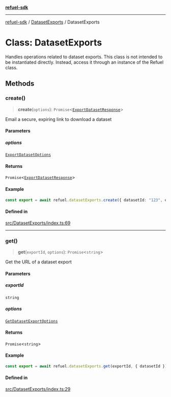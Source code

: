 [**refuel-sdk**](../../README.md)

***

[refuel-sdk](../../modules.md) / [DatasetExports](../README.md) / DatasetExports

# Class: DatasetExports

Handles operations related to dataset exports.
This class is not intended to be instantiated directly.
Instead, access it through an instance of the Refuel class.

## Methods

### create()

> **create**(`options`): `Promise`\<[`ExportDatasetResponse`](../../types/interfaces/ExportDatasetResponse.md)\>

Email a secure, expiring link to download a dataset

#### Parameters

##### options

[`ExportDatasetOptions`](../../types/interfaces/ExportDatasetOptions.md)

#### Returns

`Promise`\<[`ExportDatasetResponse`](../../types/interfaces/ExportDatasetResponse.md)\>

#### Example

```ts
const export = await refuel.datasetExports.create({ datasetId: "123", email: "example@example.com" });
```

#### Defined in

[src/DatasetExports/index.ts:69](https://github.com/refuel-ai/refuel-sdk/blob/992e715e614e75caa11e039ae8b03c5366ed7bea/src/DatasetExports/index.ts#L69)

***

### get()

> **get**(`exportId`, `options`): `Promise`\<`string`\>

Get the URL of a dataset export

#### Parameters

##### exportId

`string`

##### options

[`GetDatasetExportOptions`](../../types/interfaces/GetDatasetExportOptions.md)

#### Returns

`Promise`\<`string`\>

#### Example

```ts
const export = await refuel.datasetExports.get(exportId, { datasetId });
```

#### Defined in

[src/DatasetExports/index.ts:29](https://github.com/refuel-ai/refuel-sdk/blob/992e715e614e75caa11e039ae8b03c5366ed7bea/src/DatasetExports/index.ts#L29)
